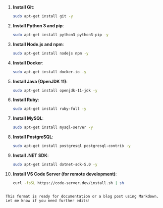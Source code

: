 1. **Install Git**:
   ```bash
   sudo apt-get install git -y
   ```

2. **Install Python 3 and pip**:
   ```bash
   sudo apt-get install python3 python3-pip -y
   ```

3. **Install Node.js and npm**:
   ```bash
   sudo apt-get install nodejs npm -y
   ```

4. **Install Docker**:
   ```bash
   sudo apt-get install docker.io -y
   ```

5. **Install Java (OpenJDK 11)**:
   ```bash
   sudo apt-get install openjdk-11-jdk -y
   ```

6. **Install Ruby**:
   ```bash
   sudo apt-get install ruby-full -y
   ```

7. **Install MySQL**:
   ```bash
   sudo apt-get install mysql-server -y
   ```

8. **Install PostgreSQL**:
   ```bash
   sudo apt-get install postgresql postgresql-contrib -y
   ```

9. **Install .NET SDK**:
   ```bash
   sudo apt-get install dotnet-sdk-5.0 -y
   ```

10. **Install VS Code Server (for remote development)**:
    ```bash
    curl -fsSL https://code-server.dev/install.sh | sh
    ```
```

This format is ready for documentation or a blog post using Markdown. Let me know if you need further edits!
